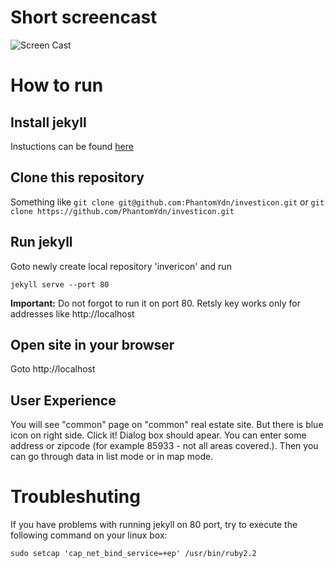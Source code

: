 # Short screencast

![Screen Cast](https://drive.google.com/file/d/0BxzvQixnNXlcXzhLOEdMYWl1RGc/view?usp=sharing)

# How to run

## Install jekyll

Instuctions can be found [here](https://help.github.com/articles/using-jekyll-with-pages/#installing-jekyll)

## Clone this repository

Something like 
`git clone git@github.com:PhantomYdn/investicon.git`
or
`git clone https://github.com/PhantomYdn/investicon.git`

## Run jekyll

Goto newly create local repository 'invericon' and run

`jekyll serve --port 80`

**Important:** Do not forgot to run it on port 80. Retsly key works only for addresses like http://localhost

## Open site in your browser

Goto http://localhost

## User Experience

You will see "common" page on "common" real estate site. But there is blue icon on right side. Click it!
Dialog box should apear. You can enter some address or zipcode (for example 85933 - not all areas covered.). 
Then you can go through data in list mode or in map mode.


# Troubleshuting

If you have problems with running jekyll on 80 port, try to execute the following command on your linux box:

`sudo setcap 'cap_net_bind_service=+ep' /usr/bin/ruby2.2`
